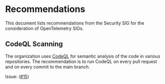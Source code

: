 # Recommendations

This document lists recommendations from the Security SIG for
the consideration of OpenTelemetry SIGs.

## CodeQL Scanning

The organization uses [CodeQL](https://codeql.github.com/) for semantic analysis
of the code in various repositories. The recommendation is to run CodeQL on every
pull request and on every commit to the main branch.

Issue: ([#15](https://github.com/open-telemetry/sig-security/issues/15))

